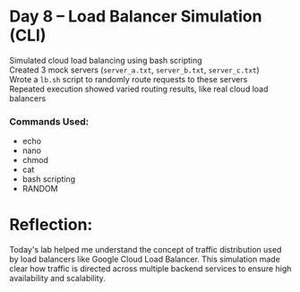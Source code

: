 # Day 8 – Load Balancer Simulation (CLI)

Simulated cloud load balancing using bash scripting  
Created 3 mock servers (`server_a.txt`, `server_b.txt`, `server_c.txt`)  
Wrote a `lb.sh` script to randomly route requests to these servers  
Repeated execution showed varied routing results, like real cloud load balancers

### Commands Used:
- echo
- nano
- chmod
- cat
- bash scripting
- RANDOM

# Reflection:
Today's lab helped me understand the concept of traffic distribution used by load balancers like Google Cloud Load Balancer. This simulation made clear how traffic is directed across multiple backend services to ensure high availability and scalability.
